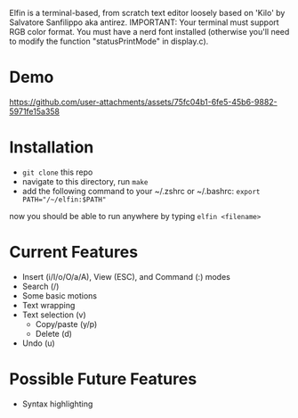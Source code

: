 Elfin is a terminal-based, from scratch text editor loosely based on 'Kilo' by Salvatore Sanfilippo aka antirez.
IMPORTANT: Your terminal must support RGB color format. You must have a nerd font installed (otherwise you'll need to modify the function "statusPrintMode" in display.c).

# Demo
https://github.com/user-attachments/assets/75fc04b1-6fe5-45b6-9882-5971fe15a358

# Installation
- ``git clone`` this repo
- navigate to this directory, run ``make``
- add the following command to your ~/.zshrc or ~/.bashrc: ```export PATH="/~/elfin:$PATH"```

now you should be able to run anywhere by typing ``elfin <filename>``

# Current Features
- Insert (i/I/o/O/a/A), View (ESC), and Command (:) modes
- Search (/)
- Some basic motions
- Text wrapping
- Text selection (v)
  - Copy/paste (y/p)
  - Delete (d)
- Undo (u)
# Possible Future Features
- Syntax highlighting
